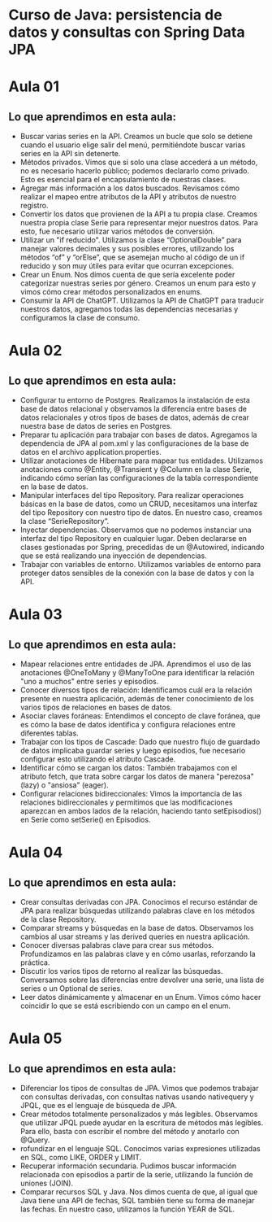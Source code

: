# Curso de Java: persistencia de datos y consultas con Spring Data JPA

# Aula 01

## Lo que aprendimos en esta aula:

- Buscar varias series en la API. Creamos un bucle que solo se detiene cuando el usuario elige salir del menú, permitiéndote buscar varias series en la API sin detenerte.
- Métodos privados. Vimos que si solo una clase accederá a un método, no es necesario hacerlo público; podemos declararlo como privado. Esto es esencial para el encapsulamiento de nuestras clases.
- Agregar más información a los datos buscados. Revisamos cómo realizar el mapeo entre atributos de la API y atributos de nuestro registro.
- Convertir los datos que provienen de la API a tu propia clase. Creamos nuestra propia clase Serie para representar mejor nuestros datos. Para esto, fue necesario utilizar varios métodos de conversión.
- Utilizar un "if reducido". Utilizamos la clase “OptionalDouble” para manejar valores decimales y sus posibles errores, utilizando los métodos “of” y “orElse”, que se asemejan mucho al código de un if reducido y son muy útiles para evitar que ocurran excepciones.
- Crear un Enum. Nos dimos cuenta de que sería excelente poder categorizar nuestras series por género. Creamos un enum para esto y vimos cómo crear métodos personalizados en enums.
- Consumir la API de ChatGPT. Utilizamos la API de ChatGPT para traducir nuestros datos, agregamos todas las dependencias necesarias y configuramos la clase de consumo.

# Aula 02

## Lo que aprendimos en esta aula:

- Configurar tu entorno de Postgres. Realizamos la instalación de esta base de datos relacional y observamos la diferencia entre bases de datos relacionales y otros tipos de bases de datos, además de crear nuestra base de datos de series en Postgres.
- Preparar tu aplicación para trabajar con bases de datos. Agregamos la dependencia de JPA al pom.xml y las configuraciones de la base de datos en el archivo application.properties.
- Utilizar anotaciones de Hibernate para mapear tus entidades. Utilizamos anotaciones como @Entity, @Transient y @Column en la clase Serie, indicando cómo serían las configuraciones de la tabla correspondiente en la base de datos.
- Manipular interfaces del tipo Repository. Para realizar operaciones básicas en la base de datos, como un CRUD, necesitamos una interfaz del tipo Repository con nuestro tipo de datos. En nuestro caso, creamos la clase “SerieRepository”.
- Inyectar dependencias. Observamos que no podemos instanciar una interfaz del tipo Repository en cualquier lugar. Deben declararse en clases gestionadas por Spring, precedidas de un @Autowired, indicando que se está realizando una inyección de dependencias.
- Trabajar con variables de entorno. Utilizamos variables de entorno para proteger datos sensibles de la conexión con la base de datos y con la API.

# Aula 03

## Lo que aprendimos en esta aula:

- Mapear relaciones entre entidades de JPA. Aprendimos el uso de las anotaciones @OneToMany y @ManyToOne para identificar la relación "uno a muchos" entre series y episodios.
- Conocer diversos tipos de relación: Identificamos cuál era la relación presente en nuestra aplicación, además de tener conocimiento de los varios tipos de relaciones en bases de datos.
- Asociar claves foráneas: Entendimos el concepto de clave foránea, que es cómo la base de datos identifica y configura relaciones entre diferentes tablas.
- Trabajar con los tipos de Cascade: Dado que nuestro flujo de guardado de datos implicaba guardar series y luego episodios, fue necesario configurar esto utilizando el atributo Cascade.
- Identificar cómo se cargan los datos: También trabajamos con el atributo fetch, que trata sobre cargar los datos de manera "perezosa" (lazy) o "ansiosa" (eager).
- Configurar relaciones bidireccionales: Vimos la importancia de las relaciones bidireccionales y permitimos que las modificaciones aparezcan en ambos lados de la relación, haciendo tanto setEpisodios() en Serie como setSerie() en Episodios.

# Aula 04 

## Lo que aprendimos en esta aula:

- Crear consultas derivadas con JPA. Conocimos el recurso estándar de JPA para realizar búsquedas utilizando palabras clave en los métodos de la clase Repository.
- Comparar streams y búsquedas en la base de datos. Observamos los cambios al usar streams y las derived queries en nuestra aplicación.
- Conocer diversas palabras clave para crear sus métodos. Profundizamos en las palabras clave y en cómo usarlas, reforzando la práctica.
- Discutir los varios tipos de retorno al realizar las búsquedas. Conversamos sobre las diferencias entre devolver una serie, una lista de series o un Optional de series.
- Leer datos dinámicamente y almacenar en un Enum. Vimos cómo hacer coincidir lo que se está escribiendo con un campo en el enum.

# Aula 05

## Lo que aprendimos en esta aula:

- Diferenciar los tipos de consultas de JPA. Vimos que podemos trabajar con consultas derivadas, con consultas nativas usando nativequery y JPQL, que es el lenguaje de búsqueda de JPA.
- Crear métodos totalmente personalizados y más legibles. Observamos que utilizar JPQL puede ayudar en la escritura de métodos más legibles. Para ello, basta con escribir el nombre del método y anotarlo con @Query.
- rofundizar en el lenguaje SQL. Conocimos varias expresiones utilizadas en SQL, como LIKE, ORDER y LIMIT.
- Recuperar información secundaria. Pudimos buscar información relacionada con episodios a partir de la serie, utilizando la función de uniones (JOIN).
- Comparar recursos SQL y Java. Nos dimos cuenta de que, al igual que Java tiene una API de fechas, SQL también tiene su forma de manejar las fechas. En nuestro caso, utilizamos la función YEAR de SQL.
